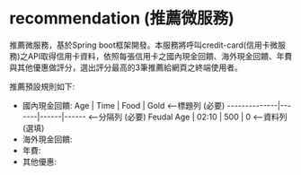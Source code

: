 
# recommendation (推薦微服務)

推薦微服務，基於Spring boot框架開發。本服務將呼叫credit-card(信用卡微服務)之API取得信用卡資料，依照每張信用卡之國內現金回饋、海外現金回饋、年費與其他優惠做評分，選出評分最高的3筆推薦給網頁之終端使用者。

推薦預設規則如下:
- 國內現金回饋:
Age           | Time  | Food | Gold      <--標題列 (必要)
--------------|-------|------|------     <--分隔列 (必要)
Feudal Age    | 02:10 |  500 |    0      <--資料列 (選填)
- 海外現金回饋:
- 年費:
- 其他優惠: 
